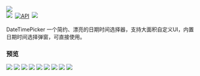 ![](https://github.com/loperSeven/DateTimePicker/blob/master/images/title.png)
<br/>
[![](https://jitpack.io/v/loperSeven/DateTimePicker.svg)](https://jitpack.io/#loperSeven/DateTimePicker)&ensp;[![API](https://img.shields.io/badge/API-21%2B-brightgreen.svg?style=flat)](https://android-arsenal.com/api?level=21)&ensp;[![](https://img.shields.io/badge/platform-android-green)](https://github.com/loperSeven)
<br/>
<br/>
DateTimePicker 一个简约、漂亮的日期时间选择器，支持大面积自定义UI，内置日期时间选择弹窗，可直接使用。
<br/>
### 预览
![](https://github.com/loperSeven/DateTimePicker/blob/master/images/main.jpg)
![](https://github.com/loperSeven/DateTimePicker/blob/master/images/card_1.jpg)
![](https://github.com/loperSeven/DateTimePicker/blob/master/images/card_2.jpg)
![](https://github.com/loperSeven/DateTimePicker/blob/master/images/card_3.jpg)
![](https://github.com/loperSeven/DateTimePicker/blob/master/images/card_4.jpg)
![](https://github.com/loperSeven/DateTimePicker/blob/master/images/cube_1.jpg)
![](https://github.com/loperSeven/DateTimePicker/blob/master/images/cube_2.jpg)
![](https://github.com/loperSeven/DateTimePicker/blob/master/images/sta_1.jpg)
![](https://github.com/loperSeven/DateTimePicker/blob/master/images/sta_2.jpg)
